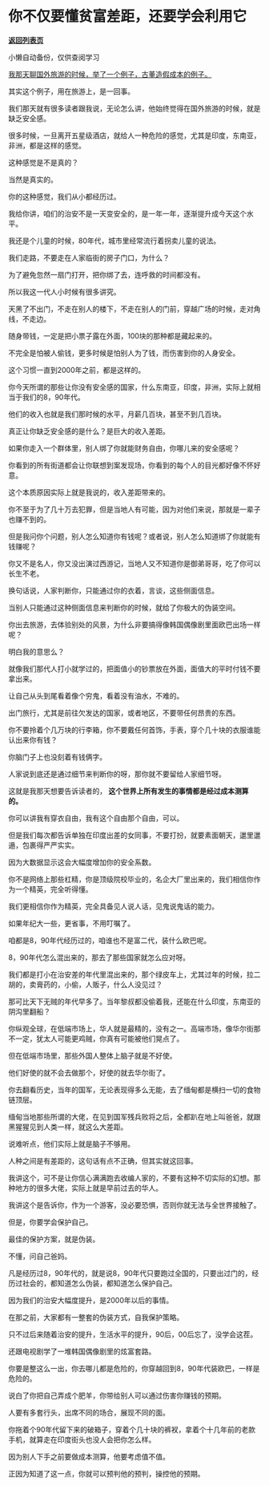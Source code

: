 # 你不仅要懂贫富差距，还要学会利用它

[**返回列表页**](/gzh/记忆承载3)

小懒自动备份，仅供查阅学习

[我那天聊国外旅游的时候，举了一个例子，古董造假成本的例子。  
](http://mp.weixin.qq.com/s?__biz=MzU0MjYwNDU2Mw==&mid=2247511924&idx=1&sn=ee181dac3478a0a2913975c011957406&chksm=fb1ac308cc6d4a1e1b316434b95da35f88c34d343f82b170e62714245417b8e4b11b79633005&scene=21#wechat_redirect)

其实这个例子，用在旅游上，是一回事。  

我们那天就有很多读者跟我说，无论怎么讲，他始终觉得在国外旅游的时候，就是缺乏安全感。  

很多时候，一旦离开五星级酒店，就给人一种危险的感觉，尤其是印度，东南亚，非洲，都是这样的感觉。  

这种感觉是不是真的？  

当然是真实的。

你的这种感觉，我们从小都经历过。

我给你讲，咱们的治安不是一天变安全的，是一年一年，逐渐提升成今天这个水平。  

我还是个儿童的时候，80年代，城市里经常流行着拐卖儿童的说法。  

我们走路，不要走在人家临街的房子门口，为什么？  

为了避免忽然一扇门打开，把你绑了去，连呼救的时间都没有。

所以我这一代人小时候有很多讲究。  

天黑了不出门，不走在别人的楼下，不走在别人的门前，穿越广场的时候，走对角线，不走边。  

随身带钱，一定是把小票子露在外面，100块的那种都是藏起来的。  

不完全是怕被人偷钱，更多时候是怕别人为了钱，而伤害到你的人身安全。  

这个习惯一直到2000年之前，都是这样的。  

你今天所谓的那些让你没有安全感的国家，什么东南亚，印度，非洲，实际上就相当于我们的8，90年代。  

他们的收入也就是我们那时候的水平，月薪几百块，甚至不到几百块。  

真正让你缺乏安全感的是什么？是巨大的收入差距。  

如果你走入一个群体里，别人绑了你就能财务自由，你哪儿来的安全感呢？  

你看到的所有街道都会让你联想到案发现场，你看到的每个人的目光都好像不怀好意。  

这个本质原因实际上就是我说的，收入差距带来的。  

你不至于为了几十万去犯罪，但是当地人有可能，因为对他们来说，那就是一辈子也赚不到的。  

但是我问你个问题，别人怎么知道你有钱呢？或者说，别人怎么知道绑了你就能有钱赚呢？

你又不是名人，你又没出演过西游记，当地人又不知道你是御弟哥哥，吃了你可以长生不老。  

换句话说，人家判断你，只能通过你的衣着，言谈，这些侧面信息。

当别人只能通过这种侧面信息来判断你的时候，就给了你极大的伪装空间。  

你出去旅游，去体验别处的风景，为什么非要搞得像韩国偶像剧里面欧巴出场一样呢？  

明白我的意思么？  

就像我们那代人打小就学过的，把面值小的钞票放在外面，面值大的平时付钱不要拿出来。

让自己从头到尾看着像个穷鬼，看着没有油水，不难的。  

出门旅行，尤其是前往欠发达的国家，或者地区，不要带任何昂贵的东西。  

你不要拎着个几万块的行李箱，你不要戴任何首饰，手表，穿个几十块的衣服谁能认出来你有钱？  

你脑门子上也没刻着有钱俩字。

人家说到底还是通过细节来判断你的呀，那你就不要留给人家细节呀。

这就是我那天想要告诉读者的， **这个世界上所有发生的事情都是经过成本测算的。**

你可以讲我有穿衣自由，我有这个自由那个自由，可以。  

但是我们每次都告诉单独在印度出差的女同事，不要打扮，就要素面朝天，邋里邋遢，包裹得严严实实。  

因为大数据显示这会大幅度增加你的安全系数。  

你不是网络上那些杠精，你是顶级院校毕业的，名企大厂里出来的，我们相信你作为一个精英，完全听得懂。  

我们更相信你作为精英，完全具备见人说人话，见鬼说鬼话的能力。

如果年纪大一些，更省事，不用叮嘱了。  

咱都是8，90年代经历过的，咱谁也不是富二代，装什么欧巴呢。  

8，90年代怎么混出来的，那去了那些国家就怎么应对呀。  

我们都是打小在治安差的年代里混出来的，那个绿皮车上，尤其过年的时候，拉二胡的，卖膏药的，小偷，人贩子，什么人没见过？  

那可比天下无贼的年代早多了。当年黎叔都没偷着我，还能在什么印度，东南亚的阴沟里翻船？

你纵观全球，在低端市场上，华人就是最精的，没有之一。高端市场，像华尔街那不一定，犹太人可能更鸡贼，你真有可能被他们晃点了。

但在低端市场里，那些外国人整体上脑子就是不好使。  

他们好使的就不会去做那个，好使的就去华尔街了。  

你去翻看历史，当年的国军，无论表现得多么无能，去了缅甸都是横扫一切的食物链顶层。  

缅甸当地那些所谓的大佬，在见到国军残兵败将之后，全都趴在地上叫爸爸，就跟黑猩猩见到人类一样，就这么大差距。  

说难听点，他们实际上就是脑子不够用。  

人种之间是有差距的，这句话有点不正确，但其实就这回事。  

我讲这个，可不是让你信心满满跑去收编人家的，不要有这种不切实际的幻想。那种地方的很多大佬，实际上就是早前过去的华人。  

我讲这个是告诉你，作为一个游客，没必要恐惧，否则你就无法与全世界接触了。  

但是，你要学会保护自己。

最佳的保护方案，就是伪装。

不懂，问自己爸妈。  

凡是经历过8，90年代的，就是说8，90年代只要跑过全国的，只要出过门的，经历过社会的，都知道怎么伪装，都知道怎么保护自己。

因为我们的治安大幅度提升，是2000年以后的事情。

在那之前，大家都有一整套的伪装方式，自我保护策略。  

只不过后来随着治安的提升，生活水平的提升，90后，00后忘了，没学会这茬。  

还跟电视剧学了一堆韩国偶像剧里的炫富套路。  

你要是整这么一出，你去哪儿都是危险的，你穿越回到8，90年代装欧巴，一样是危险的。  

说白了你把自己弄成个肥羊，你带给别人可以通过伤害你赚钱的预期。  

人要有多套行头，出席不同的场合，展现不同的面。  

你拖着个90年代留下来的破箱子，穿着个几十块的裤衩，拿着个十几年前的老款手机，就算走在印度街头也没人会把你怎么样。  

因为别人下手之前要做成本测算，他要考虑值不值。  

正因为知道了这一点，你就可以预判他的预判，操控他的预期。

